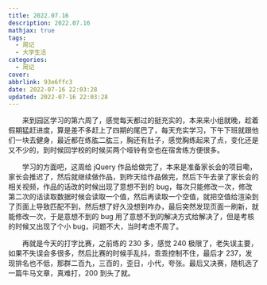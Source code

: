 ```yaml
---
title: 2022.07.16
description: 2022.07.16
mathjax: true
tags:
  - 周记
  - 大学生活
categories:
  - 周记
cover: 
abbrlink: 93e6ffc3
date: 2022-07-16 22:03:28
updated: 2022-07-16 22:03:28
---
```


&emsp;&emsp;来到园区学习的第六周了，感觉每天都过的挺充实的，本来来小组就晚，趁着假期猛赶进度，算是差不多赶上了四期的尾巴了，每天充实学习，下午下班就跟他们一块去健身，最近都在练肱二肱三，胸还有肚子，感觉胸练起来了点，变化还是又不少的，到时候回学校的时候买两个哑铃有空也在宿舍练方便很多。

&emsp;&emsp;学习的方面吧，这周给 jQuery 作品给做完了，本来是准备家长会的项目嘞，家长会推迟了，然后就继续做作品，到昨天给作品做完，然后下午去录了家长会的相关视频，作品的话改的时候出现了意想不到的 bug，每次只能修改一次，修改第二次的话读取数据时候会读取一个值，然后再读取一个空值，就把空值给渲染到了页面上导致匹配不到，然后想了好久没想到咋办，最后突然发现页面一刷新，就能修改一次，于是意想不到的 bug 用了意想不到的解决方式给解决了，但是考核的时候又出现了个小 bug，问题不大，当时考虑不周了。

&emsp;&emsp;再就是今天的打字比赛，之前练的 230 多，感觉 240 极限了，老失误主要，如果不失误会多很多，然后比赛的时候手乱抖，乖乖控制不住，最后才 237，发现排名也不低，那群二百九，三百的，歪日，小代，夸张。最后又决赛，随机选了一篇牛马文章，真难打，200 到头了就。
